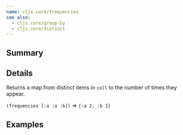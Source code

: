 ```yaml
---
name: cljs.core/frequencies
see also:
  - cljs.core/group-by
  - cljs.core/distinct
---
```


## Summary

## Details

Returns a map from distinct items in `coll` to the number of times they appear.

`(frequencies [:a :a :b])` => `{:a 2, :b 1}`

## Examples
